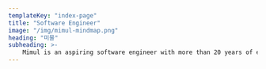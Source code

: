 ```yaml
---
templateKey: "index-page"
title: "Software Engineer"
image: "/img/mimul-mindmap.png"
heading: "미물"
subheading: >-
    Mimul is an aspiring software engineer with more than 20 years of experience and proven successful track record of delivering technology-based products and services.
---
```

